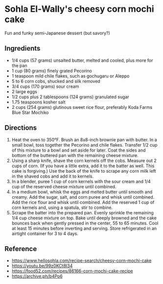 # Sohla El-Wally's cheesy corn mochi cake

Fun and funky semi-Japanese dessert (but savory?)

## Ingredients

- 1/4 cups (57 grams) unsalted butter, melted and cooled, plus more for the pan
- 1 cup (80 grams) finely grated Pecorino
- 1 teaspoon mild chile flakes, such as gochugaru or Aleppo
- 5 to 6 corn cobs, shucked and silk removed
- 3/4 cups (170 grams) sour cream
- 2 large eggs
- 1/2 cups plus 2 tablespoons (124 grams) granulated sugar
- 1.75 teaspoons kosher salt
- 2 cups (254 grams) glutinous sweet rice flour, preferably Koda Farms Blue Star Mochiko

## Directions

1. Heat the oven to 350°F. Brush an 8x8-inch brownie pan with butter. In a small bowl, toss together the Pecorino and chile flakes. Transfer 1/2 cup of this mixture to a bowl and set aside for later. Coat the sides and bottom of the buttered pan with the remaining cheese mixture.
2. Using a sharp knife, shave the corn kernels off the cobs. Measure out 2 cups of corn. (If you have a little extra, add it to the batter as well. This cake is forgiving.) Use the back of the knife to scrape any corn milk left in the shaved cobs and add it to kernels.
3. In a blender, puree 1 cup of corn kernels with the sour cream and 1/4 cup of the reserved cheese mixture until combined.
4. In a medium bowl, whisk the eggs and melted butter until smooth and creamy. Add the sugar, salt, and corn puree and whisk until combined. Add the rice flour and whisk until combined. Add the reserved 1 cup of corn kernels and, using a spatula, stir to combine.
5. Scrape the batter into the prepared pan. Evenly sprinkle the remaining 1/4 cup cheese mixture on top. Bake until deeply browned and the cake bounces back when gently pressed in the center, 55 to 65 minutes. Cool at least 15 minutes before inverting and serving. Store refrigerated in an airtight container for 3 to 4 days.

## Reference

- <https://www.hellosohla.com/recipe-search/cheesy-corn-mochi-cake>
- <https://youtu.be/99z0KCt8I34>
- <https://food52.com/recipes/86166-corn-mochi-cake-recipe>
- <https://archive.ph/b4Po6>
